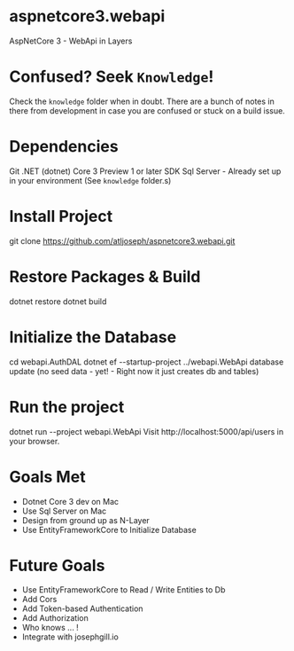 # aspnetcore3.webapi
AspNetCore 3 - WebApi in Layers

# Confused? Seek `Knowledge`!
Check the `knowledge` folder when in doubt. There are a bunch of notes in there from development in case you are confused or stuck on a build issue.

# Dependencies
Git
.NET (dotnet) Core 3 Preview 1 or later SDK
Sql Server - Already set up in your environment (See `knowledge` folder.s)

# Install Project
git clone https://github.com/atljoseph/aspnetcore3.webapi.git

# Restore Packages & Build
dotnet restore
dotnet build

# Initialize the Database
cd webapi.AuthDAL
dotnet ef --startup-project ../webapi.WebApi database update
(no seed data - yet! - Right now it just creates db and tables)

# Run the project
dotnet run --project webapi.WebApi
Visit http://localhost:5000/api/users in your browser.

# Goals Met
- Dotnet Core 3 dev on Mac
- Use Sql Server on Mac
- Design from ground up as N-Layer
- Use EntityFrameworkCore to Initialize Database

# Future Goals
- Use EntityFrameworkCore to Read / Write Entities to Db 
- Add Cors
- Add Token-based Authentication 
- Add Authorization
- Who knows ... !
- Integrate with josephgill.io
